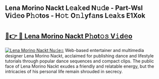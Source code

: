 ## Lena Morino Nackt L𝚎a𝚔ed N𝚞𝚍e - Part-WsI Vi𝚍𝚎o P𝚑𝚘tos - H𝚘𝚝 O𝚗𝚕yf𝚊ns L𝚎a𝚔s E1Xok

# <h2><a href="http://kf3ho00.oniu.top/?m=Lena+Morino+Nackt">🔗👉 🔴 Lena Morino Nackt P𝚑ot𝚘𝚜 V𝚒d𝚎o</a></h2>

[![Lena Morino Nackt Nu𝚍e𝚜](https://i.imgur.com/0qMVB7G.gif)](http://kf3ho00.oniu.top/?m=Lena+Morino+Nackt)
Web-based entertainer and multimedia designer Lena Morino Nackt, acclaimed for publishing dance and lifestyle tutorials through popular dance sequences and compact clips. The public face of Lena Morino Nackt exudes a friendly and relatable energy, but the intricacies of his personal life remain shrouded in secrecy.  

